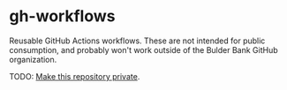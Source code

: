# gh-workflows

Reusable GitHub Actions workflows.
These are not intended for public consumption, and probably won't work outside of the Bulder Bank GitHub organization.

TODO: [Make this repository private](https://github.com/github/roadmap/issues/51).

